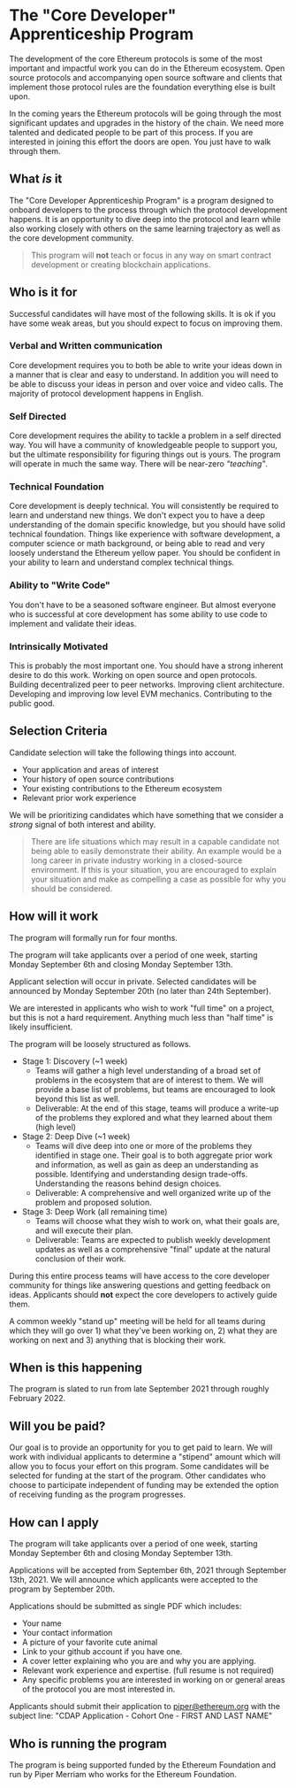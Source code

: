 # The "Core Developer" Apprenticeship Program

The development of the core Ethereum protocols is some of the most important and impactful work you can do in the Ethereum ecosystem. Open source protocols and accompanying open source software and clients that implement those protocol rules are the foundation everything else is built upon.

In the coming years the Ethereum protocols will be going through the most significant updates and upgrades in the history of the chain. We need more talented and dedicated people to be part of this process.  If you are interested in joining this effort the doors are open.  You just have to walk through them.


## What *is* it

The "Core Developer Apprenticeship Program" is a program designed to onboard developers to the process through which the protocol development happens. It is an opportunity to dive deep into the protocol and learn while also working closely with others on the same learning trajectory as well as the core development community.

> This program will **not** teach or focus in any way on smart contract development or creating blockchain applications.


## Who is it for

Successful candidates will have most of the following skills. It is ok if you have some weak areas, but you should expect to focus on improving them.


### Verbal and Written communication

Core development requires you to both be able to write your ideas down in a manner that is clear and easy to understand.  In addition you will need to be able to discuss your ideas in person and over voice and video calls.  The majority of protocol development happens in English.


### Self Directed

Core development requires the ability to tackle a problem in a self directed way. You will have a community of knowledgeable people to support you, but the ultimate responsibility for figuring things out is yours.  The program will operate in much the same way.  There will be near-zero *"teaching"*.


### Technical Foundation

Core development is deeply technical. You will consistently be required to learn and understand new things. We don't expect you to have a deep understanding of the domain specific knowledge, but you should have solid technical foundation. Things like experience with software development, a computer science or math background, or being able to read and very loosely understand the Ethereum yellow paper. You should be confident in your ability to learn and understand complex technical things.

### Ability to "Write Code"

You don't have to be a seasoned software engineer.  But almost everyone who is successful at core development has some ability to use code to implement and validate their ideas.


### Intrinsically Motivated

This is probably the most important one. You should have a strong inherent desire to do this work. Working on open source and open protocols. Building decentralized peer to peer networks. Improving client architecture. Developing and improving low level EVM mechanics.  Contributing to the public good.


## Selection Criteria

Candidate selection will take the following things into account.

- Your application and areas of interest
- Your history of open source contributions
- Your existing contributions to the Ethereum ecosystem
- Relevant prior work experience

We will be prioritizing candidates which have something that we consider a *strong* signal of both interest and ability.

> There are life situations which may result in a capable candidate not being able to easily demonstrate their ability.  An example would be a long career in private industry working in a closed-source environment.  If this is your situation, you are encouraged to explain your situation and make as compelling a case as possible for why you should be considered.


## How will it work

The program will formally run for four months.

The program will take applicants over a period of one week, starting Monday September 6th and closing Monday September 13th.

Applicant selection will occur in private. Selected candidates will be announced by Monday September 20th (no later than 24th September).

We are interested in applicants who wish to work "full time" on a project, but this is not a hard requirement.  Anything much less than "half time" is likely insufficient.

The program will be loosely structured as follows.

- Stage 1: Discovery (~1 week)
    - Teams will gather a high level understanding of a broad set of problems in the ecosystem that are of interest to them. We will provide a base list of problems, but teams are encouraged to look beyond this list as well.
    - Deliverable: At the end of this stage, teams will produce a write-up of the problems they explored and what they learned about them (high level)
- Stage 2: Deep Dive (~1 week)
    - Teams will dive deep into one or more of the problems they identified in stage one.  Their goal is to both aggregate prior work and information, as well as gain as deep an understanding as possible.  Identifying and understanding design trade-offs.  Understanding the reasons behind design choices.
    - Deliverable: A comprehensive and well organized write up of the problem and proposed solution.
- Stage 3: Deep Work (all remaining time)
    - Teams will choose what they wish to work on, what their goals are, and will execute their plan.
    - Deliverable: Teams are expected to publish weekly development updates as well as a comprehensive "final" update at the natural conclusion of their work.

During this entire process teams will have access to the core developer community for things like answering questions and getting feedback on ideas. Applicants should **not** expect the core developers to actively guide them.

A common weekly "stand up" meeting will be held for all teams during which they will go over 1) what they've been working on, 2) what they are working on next and 3) anything that is blocking their work.


## When is this happening

The program is slated to run from late September 2021 through roughly February 2022.


## Will you be paid?

Our goal is to provide an opportunity for you to get paid to learn.  We will work with individual applicants to determine a "stipend" amount which will allow you to focus your effort on this program.  Some candidates will be selected for funding at the start of the program.  Other candidates who choose to participate independent of funding may be extended the option of receiving funding as the program progresses.


## How can I apply

The program will take applicants over a period of one week, starting Monday September 6th and closing Monday September 13th.

Applications will be accepted from September 6th, 2021 through September 13th, 2021.  We will announce which applicants were accepted to the program by September 20th.

Applications should be submitted as single PDF which includes:

- Your name
- Your contact information
- A picture of your favorite cute animal
- Link to your github account if you have one.
- A cover letter explaining who you are and why you are applying.
- Relevant work experience and expertise.  (full resume is not required)
- Any specific problems you are interested in working on or general areas of the protocol you are most interested in.

Applicants should submit their application to piper@ethereum.org with the subject line: "CDAP Application - Cohort One - FIRST AND LAST NAME"


## Who is running the program

The program is being supported funded by the Ethereum Foundation and run by Piper Merriam who works for the Ethereum Foundation.
